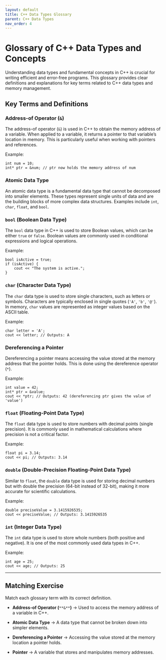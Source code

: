 ```yaml
---
layout: default
title: C++ Data Types Glossary
parent: C++ Data Types
nav_order: 4
---
```



# Glossary of C++ Data Types and Concepts

Understanding data types and fundamental concepts in C++ is crucial for writing efficient and error-free programs. This glossary provides clear definitions and explanations for key terms related to C++ data types and memory management.

## Key Terms and Definitions

### Address-of Operator (`&`)

The address-of operator (`&`) is used in C++ to obtain the memory address of a variable. When applied to a variable, it returns a pointer to that variable’s location in memory. This is particularly useful when working with pointers and references.

Example:

```
int num = 10;
int* ptr = &num; // ptr now holds the memory address of num
```

### Atomic Data Type

An atomic data type is a fundamental data type that cannot be decomposed into smaller elements. These types represent single units of data and are the building blocks of more complex data structures. Examples include `int`, `char`, `float`, and `bool`.

### `bool` (Boolean Data Type)

The `bool` data type in C++ is used to store Boolean values, which can be either `true` or `false`. Boolean values are commonly used in conditional expressions and logical operations.

Example:

```
bool isActive = true;
if (isActive) {
    cout << "The system is active.";
}
```

### `char` (Character Data Type)

The `char` data type is used to store single characters, such as letters or symbols. Characters are typically enclosed in single quotes (`'A'`, `'b'`, `'@'`). In memory, `char` values are represented as integer values based on the ASCII table.

Example:

```
char letter = 'A';
cout << letter; // Outputs: A
```

### Dereferencing a Pointer

Dereferencing a pointer means accessing the value stored at the memory address that the pointer holds. This is done using the dereference operator (`*`).

Example:

```
int value = 42;
int* ptr = &value;
cout << *ptr; // Outputs: 42 (dereferencing ptr gives the value of 'value')
```

### `float` (Floating-Point Data Type)

The `float` data type is used to store numbers with decimal points (single precision). It is commonly used in mathematical calculations where precision is not a critical factor.

Example:

```
float pi = 3.14;
cout << pi; // Outputs: 3.14
```

### `double` (Double-Precision Floating-Point Data Type)

Similar to `float`, the `double` data type is used for storing decimal numbers but with double the precision (64-bit instead of 32-bit), making it more accurate for scientific calculations.

Example:

```
double preciseValue = 3.1415926535;
cout << preciseValue; // Outputs: 3.1415926535
```

### `int` (Integer Data Type)

The `int` data type is used to store whole numbers (both positive and negative). It is one of the most commonly used data types in C++.

Example:

```
int age = 25;
cout << age; // Outputs: 25
```

---

## Matching Exercise

Match each glossary term with its correct definition.

- **Address-of Operator (**`**&**`**)** → Used to access the memory address of a variable in C++.
    
- **Atomic Data Type** → A data type that cannot be broken down into simpler elements.
    
- **Dereferencing a Pointer** → Accessing the value stored at the memory location a pointer holds.
    
- **Pointer** → A variable that stores and manipulates memory addresses.